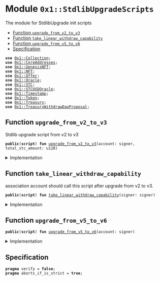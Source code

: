 
<a name="0x1_StdlibUpgradeScripts"></a>

# Module `0x1::StdlibUpgradeScripts`

The module for StdlibUpgrade init scripts


-  [Function `upgrade_from_v2_to_v3`](#0x1_StdlibUpgradeScripts_upgrade_from_v2_to_v3)
-  [Function `take_linear_withdraw_capability`](#0x1_StdlibUpgradeScripts_take_linear_withdraw_capability)
-  [Function `upgrade_from_v5_to_v6`](#0x1_StdlibUpgradeScripts_upgrade_from_v5_to_v6)
-  [Specification](#@Specification_0)


<pre><code><b>use</b> <a href="Collection.md#0x1_Collection">0x1::Collection</a>;
<b>use</b> <a href="CoreAddresses.md#0x1_CoreAddresses">0x1::CoreAddresses</a>;
<b>use</b> <a href="GenesisNFT.md#0x1_GenesisNFT">0x1::GenesisNFT</a>;
<b>use</b> <a href="NFT.md#0x1_NFT">0x1::NFT</a>;
<b>use</b> <a href="Offer.md#0x1_Offer">0x1::Offer</a>;
<b>use</b> <a href="Oracle.md#0x1_Oracle">0x1::Oracle</a>;
<b>use</b> <a href="STC.md#0x1_STC">0x1::STC</a>;
<b>use</b> <a href="Oracle.md#0x1_STCUSDOracle">0x1::STCUSDOracle</a>;
<b>use</b> <a href="Timestamp.md#0x1_Timestamp">0x1::Timestamp</a>;
<b>use</b> <a href="Token.md#0x1_Token">0x1::Token</a>;
<b>use</b> <a href="Treasury.md#0x1_Treasury">0x1::Treasury</a>;
<b>use</b> <a href="TreasuryWithdrawDaoProposal.md#0x1_TreasuryWithdrawDaoProposal">0x1::TreasuryWithdrawDaoProposal</a>;
</code></pre>



<a name="0x1_StdlibUpgradeScripts_upgrade_from_v2_to_v3"></a>

## Function `upgrade_from_v2_to_v3`

Stdlib upgrade script from v2 to v3


<pre><code><b>public</b>(<b>script</b>) <b>fun</b> <a href="StdlibUpgradeScripts.md#0x1_StdlibUpgradeScripts_upgrade_from_v2_to_v3">upgrade_from_v2_to_v3</a>(account: signer, total_stc_amount: u128)
</code></pre>



<details>
<summary>Implementation</summary>


<pre><code><b>public</b>(<b>script</b>) <b>fun</b> <a href="StdlibUpgradeScripts.md#0x1_StdlibUpgradeScripts_upgrade_from_v2_to_v3">upgrade_from_v2_to_v3</a>(account: signer, total_stc_amount: u128 ) {
    <a href="CoreAddresses.md#0x1_CoreAddresses_assert_genesis_address">CoreAddresses::assert_genesis_address</a>(&account);

    <b>let</b> withdraw_cap = <a href="STC.md#0x1_STC_upgrade_from_v1_to_v2">STC::upgrade_from_v1_to_v2</a>(&account, total_stc_amount);

    <b>let</b> mint_keys = <a href="Collection.md#0x1_Collection_borrow_collection">Collection::borrow_collection</a>&lt;LinearTimeMintKey&lt;<a href="STC.md#0x1_STC">STC</a>&gt;&gt;(<a href="CoreAddresses.md#0x1_CoreAddresses_ASSOCIATION_ROOT_ADDRESS">CoreAddresses::ASSOCIATION_ROOT_ADDRESS</a>());
    <b>let</b> mint_key = <a href="Collection.md#0x1_Collection_borrow">Collection::borrow</a>(&mint_keys, 0);
    <b>let</b> (total, minted, start_time, period) = <a href="Token.md#0x1_Token_read_linear_time_key">Token::read_linear_time_key</a>(mint_key);
    <a href="Collection.md#0x1_Collection_return_collection">Collection::return_collection</a>(mint_keys);

    <b>let</b> now = <a href="Timestamp.md#0x1_Timestamp_now_seconds">Timestamp::now_seconds</a>();
    <b>let</b> linear_withdraw_cap = <a href="Treasury.md#0x1_Treasury_issue_linear_withdraw_capability">Treasury::issue_linear_withdraw_capability</a>(&<b>mut</b> withdraw_cap, total-minted, period - (now - start_time));
    // Lock the TreasuryWithdrawCapability <b>to</b> <a href="Dao.md#0x1_Dao">Dao</a>
    <a href="TreasuryWithdrawDaoProposal.md#0x1_TreasuryWithdrawDaoProposal_plugin">TreasuryWithdrawDaoProposal::plugin</a>(&account, withdraw_cap);
    // Give a LinearWithdrawCapability <a href="Offer.md#0x1_Offer">Offer</a> <b>to</b> association, association need <b>to</b> take the offer, and destroy <b>old</b> LinearTimeMintKey.
    <a href="Offer.md#0x1_Offer_create">Offer::create</a>(&account, linear_withdraw_cap, <a href="CoreAddresses.md#0x1_CoreAddresses_ASSOCIATION_ROOT_ADDRESS">CoreAddresses::ASSOCIATION_ROOT_ADDRESS</a>(), 0);
}
</code></pre>



</details>

<a name="0x1_StdlibUpgradeScripts_take_linear_withdraw_capability"></a>

## Function `take_linear_withdraw_capability`

association account should call this script after upgrade from v2 to v3.


<pre><code><b>public</b>(<b>script</b>) <b>fun</b> <a href="StdlibUpgradeScripts.md#0x1_StdlibUpgradeScripts_take_linear_withdraw_capability">take_linear_withdraw_capability</a>(signer: signer)
</code></pre>



<details>
<summary>Implementation</summary>


<pre><code><b>public</b>(<b>script</b>) <b>fun</b> <a href="StdlibUpgradeScripts.md#0x1_StdlibUpgradeScripts_take_linear_withdraw_capability">take_linear_withdraw_capability</a>(signer: signer){
    <b>let</b> offered = <a href="Offer.md#0x1_Offer_redeem">Offer::redeem</a>&lt;LinearWithdrawCapability&lt;<a href="STC.md#0x1_STC">STC</a>&gt;&gt;(&signer, <a href="CoreAddresses.md#0x1_CoreAddresses_GENESIS_ADDRESS">CoreAddresses::GENESIS_ADDRESS</a>());
    <a href="Treasury.md#0x1_Treasury_add_linear_withdraw_capability">Treasury::add_linear_withdraw_capability</a>(&signer, offered);
    <b>let</b> mint_key = <a href="Collection.md#0x1_Collection_take">Collection::take</a>&lt;LinearTimeMintKey&lt;<a href="STC.md#0x1_STC">STC</a>&gt;&gt;(&signer);
    <a href="Token.md#0x1_Token_destroy_linear_time_key">Token::destroy_linear_time_key</a>(mint_key);
}
</code></pre>



</details>

<a name="0x1_StdlibUpgradeScripts_upgrade_from_v5_to_v6"></a>

## Function `upgrade_from_v5_to_v6`



<pre><code><b>public</b>(<b>script</b>) <b>fun</b> <a href="StdlibUpgradeScripts.md#0x1_StdlibUpgradeScripts_upgrade_from_v5_to_v6">upgrade_from_v5_to_v6</a>(account: signer)
</code></pre>



<details>
<summary>Implementation</summary>


<pre><code><b>public</b>(<b>script</b>) <b>fun</b> <a href="StdlibUpgradeScripts.md#0x1_StdlibUpgradeScripts_upgrade_from_v5_to_v6">upgrade_from_v5_to_v6</a>(account: signer) {
    <a href="CoreAddresses.md#0x1_CoreAddresses_assert_genesis_address">CoreAddresses::assert_genesis_address</a>(&account);
    <a href="Oracle.md#0x1_Oracle_initialize">Oracle::initialize</a>(&account);
    //register oracle
    <a href="Oracle.md#0x1_STCUSDOracle_register">STCUSDOracle::register</a>(&account);
    <a href="NFT.md#0x1_NFT_initialize">NFT::initialize</a>(&account);
    <b>let</b> merkle_root = x"5969f0e8e19f8769276fb638e6060d5c02e40088f5fde70a6778dd69d659ee6d";
    <b>let</b> image = b"ipfs://QmSPcvcXgdtHHiVTAAarzTeubk5X3iWymPAoKBfiRFjPMY";
    <a href="GenesisNFT.md#0x1_GenesisNFT_initialize">GenesisNFT::initialize</a>(&account, merkle_root, 1639u64, image);
}
</code></pre>



</details>

<a name="@Specification_0"></a>

## Specification



<pre><code><b>pragma</b> verify = <b>false</b>;
<b>pragma</b> aborts_if_is_strict = <b>true</b>;
</code></pre>
